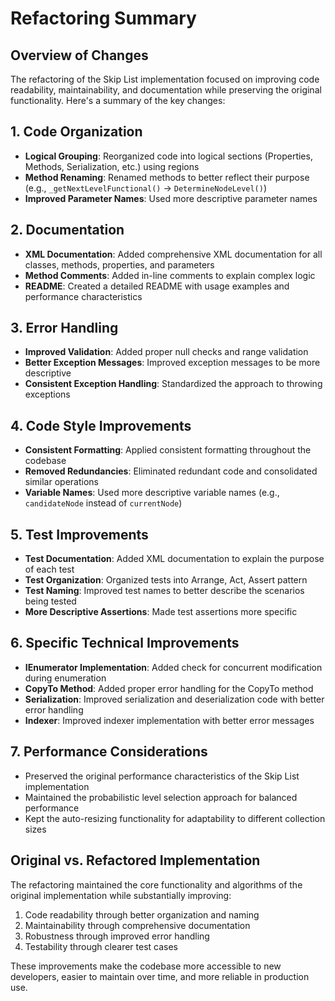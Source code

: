 # Refactoring Summary

## Overview of Changes

The refactoring of the Skip List implementation focused on improving code readability, maintainability, and documentation while preserving the original functionality. Here's a summary of the key changes:

## 1. Code Organization

- **Logical Grouping**: Reorganized code into logical sections (Properties, Methods, Serialization, etc.) using regions
- **Method Renaming**: Renamed methods to better reflect their purpose (e.g., `_getNextLevelFunctional()` → `DetermineNodeLevel()`)
- **Improved Parameter Names**: Used more descriptive parameter names

## 2. Documentation

- **XML Documentation**: Added comprehensive XML documentation for all classes, methods, properties, and parameters
- **Method Comments**: Added in-line comments to explain complex logic
- **README**: Created a detailed README with usage examples and performance characteristics

## 3. Error Handling

- **Improved Validation**: Added proper null checks and range validation
- **Better Exception Messages**: Improved exception messages to be more descriptive
- **Consistent Exception Handling**: Standardized the approach to throwing exceptions

## 4. Code Style Improvements

- **Consistent Formatting**: Applied consistent formatting throughout the codebase
- **Removed Redundancies**: Eliminated redundant code and consolidated similar operations
- **Variable Names**: Used more descriptive variable names (e.g., `candidateNode` instead of `currentNode`)

## 5. Test Improvements

- **Test Documentation**: Added XML documentation to explain the purpose of each test
- **Test Organization**: Organized tests into Arrange, Act, Assert pattern
- **Test Naming**: Improved test names to better describe the scenarios being tested
- **More Descriptive Assertions**: Made test assertions more specific

## 6. Specific Technical Improvements

- **IEnumerator Implementation**: Added check for concurrent modification during enumeration
- **CopyTo Method**: Added proper error handling for the CopyTo method
- **Serialization**: Improved serialization and deserialization code with better error handling
- **Indexer**: Improved indexer implementation with better error messages

## 7. Performance Considerations

- Preserved the original performance characteristics of the Skip List implementation
- Maintained the probabilistic level selection approach for balanced performance
- Kept the auto-resizing functionality for adaptability to different collection sizes

## Original vs. Refactored Implementation

The refactoring maintained the core functionality and algorithms of the original implementation while substantially improving:

1. Code readability through better organization and naming
2. Maintainability through comprehensive documentation
3. Robustness through improved error handling
4. Testability through clearer test cases

These improvements make the codebase more accessible to new developers, easier to maintain over time, and more reliable in production use.
